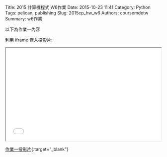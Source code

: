 Title: 2015 計算機程式 W6作業
Date: 2015-10-23 11:41
Category: Python
Tags: pelican, publishing
Slug: 2015cp_hw_w6
Authors: coursemdetw
Summary: w6作業

以下為作業一內容

利用 iframe 嵌入投影片:

<iframe src="40423140_cp_w6_p.html" width="500" height="300"></iframe>

[作業一投影片](40423144_cp_w6_p.html){:target="_blank"}

